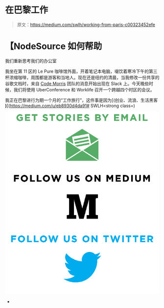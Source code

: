 # 在巴黎工作

> 原文：<https://medium.com/swlh/working-from-paris-c00323452efe>

# 【NodeSource 如何帮助
我们重新思考我们的办公室

我坐在第 11 区的 Le Pure 咖啡馆外面，开着笔记本电脑，啜饮着寒冷下午的第三杯浓缩咖啡，周围都是游客和当地人。现在还是纽约的清晨，当我修改一份共享的谷歌文档时，来自 [Code Morris](http://codemorris.com) 团队的消息开始出现在 Slack 上。今天晚些时候，我们将使用 UberConference 和 Worklife 召开一个跨越四个时区的会议。

我正在巴黎进行为期一个月的“工作旅行”，这件事是因为[(创业、流浪、生活黑客 **)**](https://medium.com/u/eb8930d4da91# SWLH</strong></a><strong class=)

[![](img/de26c089e79a3a2a25d2b750ff6db50f.png)](http://supply.us9.list-manage.com/subscribe?u=310af6eb2240d299c7032ef6c&id=d28d8861ad)[![](img/f47a578114e0a96bdfabc3a5400688d5.png)](https://medium.com/swlh)[![](img/c1351daa9c4f0c8ac516addb60c82f6b.png)](https://twitter.com/swlh_)

-
